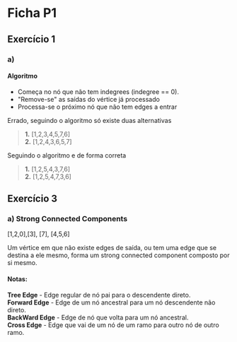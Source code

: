 # Ficha P1

## Exercício 1 

### a)

#### Algoritmo 

- Começa no nó que não tem indegrees (indegree == 0).
- "Remove-se" as saídas do vértice já processado
- Processa-se o próximo nó que não tem edges a entrar

Errado, seguindo o algoritmo só existe duas alternativas
> **1.** [1,2,3,4,5,7,6]   
> **2.** [1,2,4,3,6,5,7] 

Seguindo o algoritmo e de forma correta

> **1.** [1,2,5,4,3,7,6]   
> **2.** [1,2,5,4,7,3,6]


## Exercício 3

### a) Strong Connected Components

[1,2,0],[3], [7], [4,5,6]

Um vértice em que não existe edges de saída, ou tem uma edge que se destina a ele mesmo, forma um strong connected component composto por si mesmo.

#### Notas:

**Tree Edge** -  Edge regular de nó pai para o descendente direto.  
**Forward Edge** - Edge de um nó ancestral para um nó descendente não direto.  
**BackWard Edge** - Edge de nó que volta para um nó ancestral.  
**Cross Edge** - Edge que vai de um nó de um ramo para outro nó de outro ramo.
